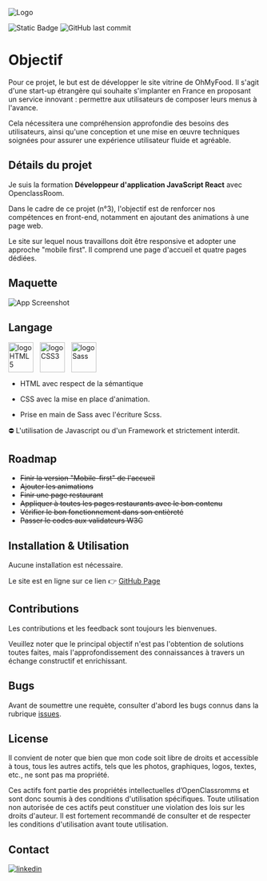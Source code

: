 ![Logo](https://user.oc-static.com/upload/2024/02/03/17069637720332_Capture%20d%E2%80%99e%CC%81cran%202024-02-03%20a%CC%80%2014.35.07.png)

![Static Badge](https://img.shields.io/badge/Build-Finish-blue) ![GitHub last commit](https://img.shields.io/github/last-commit/GoncalvesDDaniel/Ohmyfood)

# Objectif

Pour ce projet, le but est de développer le site vitrine de OhMyFood. Il s'agit d'une start-up étrangère qui souhaite s'implanter en France en proposant un service innovant : permettre aux utilisateurs de composer leurs menus à l'avance.

Cela nécessitera une compréhension approfondie des besoins des utilisateurs, ainsi qu'une conception et une mise en œuvre techniques soignées pour assurer une expérience utilisateur fluide et agréable.

## Détails du projet

Je suis la formation
**Développeur d'application JavaScript React**
avec OpenclassRoom.

Dans le cadre de ce projet (n°3), l'objectif est de renforcer nos compétences en front-end, notamment en ajoutant des animations à une page web.

Le site sur lequel nous travaillons doit être responsive et adopter une approche "mobile first". Il comprend une page d'accueil et quatre pages dédiées.

## Maquette

![App Screenshot](https://user.oc-static.com/upload/2022/06/22/16559016787093_Untitled%20design.png)

## Langage

<img  src="https://cdn.jsdelivr.net/gh/devicons/devicon@latest/icons/html5/html5-original-wordmark.svg" alt="logo HTML5" width="50" height="60" align="left" style="padding-right:10px"/>
<img src="https://cdn.jsdelivr.net/gh/devicons/devicon@latest/icons/css3/css3-original-wordmark.svg" alt="logo CSS3" width="50" height="60" align="left" style="padding-right:10px" />
<img src="https://cdn.jsdelivr.net/gh/devicons/devicon@latest/icons/sass/sass-original.svg" alt="logo Sass" width="50" height="60" style="padding-right:10px"/>

-   HTML avec respect de la sémantique

-   CSS avec la mise en place d'animation.

-   Prise en main de Sass avec l'écriture Scss.

⛔ L'utilisation de Javascript ou d'un Framework et strictement interdit.

## Roadmap

-   ~~Finir la version "Mobile-first" de l'accueil~~
-   ~~Ajouter les animations~~
-   ~~Finir une page restaurant~~
-   ~~Appliquer à toutes les pages restaurants avec le bon contenu~~
-   ~~Vérifier le bon fonctionnement dans son entièreté~~
-   ~~Passer le codes aux validateurs W3C~~

## Installation & Utilisation

Aucune installation est nécessaire.

Le site est en ligne sur ce lien 👉 [GitHub Page](https://goncalvesddaniel.github.io/Ohmyfood/)

## Contributions

Les contributions et les feedback sont toujours les bienvenues.

Veuillez noter que le principal objectif n'est pas l'obtention de solutions toutes faites, mais l'approfondissement des connaissances à travers un échange constructif et enrichissant.

## Bugs

Avant de soumettre une requète, consulter d'abord les bugs connus dans la rubrique
[issues](https://github.com/GoncalvesDDaniel/Ohmyfood/issues).

## License

Il convient de noter que bien que mon code soit libre de droits et accessible à tous, tous les autres actifs, tels que les photos, graphiques, logos, textes, etc., ne sont pas ma propriété.

Ces actifs font partie des propriétés intellectuelles d’OpenClassromms et sont donc soumis à des conditions d'utilisation spécifiques. Toute utilisation non autorisée de ces actifs peut constituer une violation des lois sur les droits d'auteur. Il est fortement recommandé de consulter et de respecter les conditions d'utilisation avant toute utilisation.

## Contact

[![linkedin](https://img.shields.io/badge/linkedin-0A66C2?style=for-the-badge&logo=linkedin&logoColor=white)](https://www.linkedin.com/in/daniel-d-gon%C3%A7alves/)
